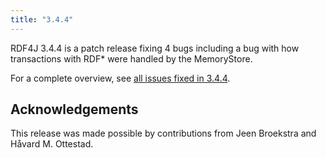 ```yaml
---
title: "3.4.4"
---
```

RDF4J 3.4.4 is a patch release fixing 4 bugs including a bug with how transactions with RDF* were handled by the MemoryStore.


<!--more-->

For a complete overview, see [all issues fixed in 3.4.4](https://github.com/eclipse/rdf4j/milestone/61?closed=1).


## Acknowledgements

This release was made possible by contributions from Jeen Broekstra and Håvard M. Ottestad.
